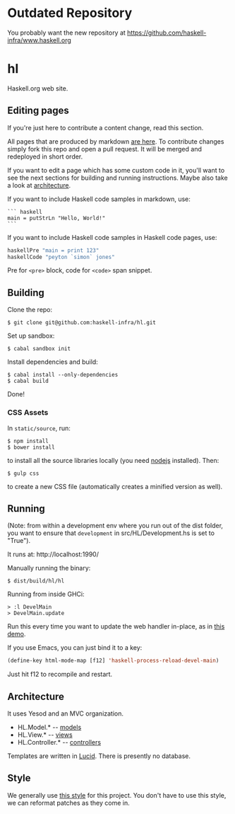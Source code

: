 Outdated Repository
=====
You probably want the new repository at https://github.com/haskell-infra/www.haskell.org


hl
=====

Haskell.org web site.

## Editing pages

If you're just here to contribute a content change, read this section.

All pages that are produced by markdown
[are here](https://github.com/haskell-infra/hl/tree/master/static/markdown). To
contribute changes simply fork this repo and open a pull request. It
will be merged and redeployed in short order.

If you want to edit a page which has some custom code in it, you'll
want to see the next sections for building and running
instructions. Maybe also take a look at [architecture](#architecture).

If you want to include Haskell code samples in markdown, use:

    ``` haskell
    main = putStrLn "Hello, World!"
    ```

If you want to include Haskell code samples in Haskell code pages,
use:

``` haskell
haskellPre "main = print 123"
haskellCode "peyton `simon` jones"
```

Pre for `<pre>` block, code for `<code>` span snippet.

## Building

Clone the repo:

    $ git clone git@github.com:haskell-infra/hl.git

Set up sandbox:

    $ cabal sandbox init

Install dependencies and build:

    $ cabal install --only-dependencies
    $ cabal build

Done!

### CSS Assets

In `static/source`, run:

    $ npm install
    $ bower install

to install all the source libraries locally (you need [nodejs](https://nodejs.org) installed). Then:

    $ gulp css

to create a new CSS file (automatically creates a minified version as well).

## Running

(Note: from within a development env where you run out of the dist folder, you want to ensure that `development` in src/HL/Development.hs is set to "True").

It runs at: http://localhost:1990/

Manually running the binary:

    $ dist/build/hl/hl

Running from inside GHCi:

    > :l DevelMain
    > DevelMain.update

Run this every time you want to update the web handler in-place, as in
[this demo](https://github.com/chrisdone/ghci-reload-demo).

If you use Emacs, you can just bind it to a key:

``` lisp
(define-key html-mode-map [f12] 'haskell-process-reload-devel-main)
```

Just hit f12 to recompile and restart.

## Architecture

It uses Yesod and an MVC organization.

* HL.Model.* -- [models](https://github.com/haskell-infra/hl/tree/master/src/HL/Model)
* HL.View.* -- [views](https://github.com/haskell-infra/hl/tree/master/src/HL/View)
* HL.Controller.* -- [controllers](https://github.com/haskell-infra/hl/tree/master/src/HL/Controller)

Templates are written in
[Lucid](https://github.com/chrisdone/lucid). There is presently no
database.

## Style

We generally use
[this style](https://github.com/chrisdone/haskell-style-guide)
for this project. You don't have to use this style, we can reformat patches as
they come in.
